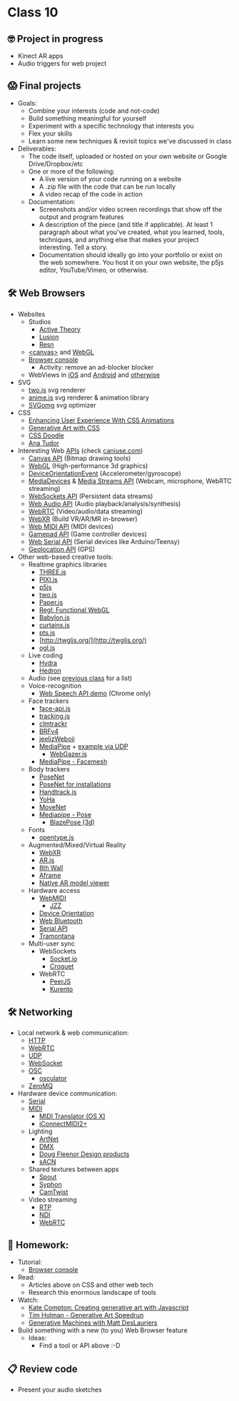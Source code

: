 # Class 10

## 🤓 Project in progress

* Kinect AR apps
* Audio triggers for web project

## 😱 Final projects

* Goals:
  * Combine your interests (code and not-code)
  * Build something meaningful for yourself
  * Experiment with a specific technology that interests you
  * Flex your skills
  * Learn some new techniques & revisit topics we've discussed in class
* Deliverables:
  * The code itself, uploaded or hosted on your own website or Google Drive/Dropbox/etc
  * One or more of the following: 
    * A live version of your code running on a website
    * A .zip file with the code that can be run locally
    * A video recap of the code in action
  * Documentation:
    * Screenshots and/or video screen recordings that show off the output and program features
    * A description of the piece (and title if applicable). At least 1 paragraph about what you've created, what you learned, tools, techniques, and anything else that makes your project interesting. Tell a story.
    * Documentation should ideally go into your portfolio or exist on the web somewhere. You host it on your own website, the p5js editor, YouTube/Vimeo, or otherwise.
    

## 🛠️ Web Browsers

* Websites
  * Studios
    * [Active Theory](https://activetheory.net/)
    * [Lusion](https://lusion.co/)
    * [Resn](https://resn.co.nz/)
  * [&lt;canvas&gt;](https://flaviocopes.com/canvas/) and [WebGL]()
  * [Browser console](https://creative-coding.decontextualize.com/browser-console/)
    * Activity: remove an ad-blocker blocker
  * WebViews in [iOS](https://www.hackingwithswift.com/articles/112/the-ultimate-guide-to-wkwebview) and [Android](https://developer.chrome.com/multidevice/webview/overview) and [otherwise](http://tutorials.jenkov.com/javafx/webview.html)
* SVG
  * [two.js](https://two.js.org/) svg renderer
  * [anime.js](https://animejs.com/) svg renderer & animation library
  * [SVGomg](https://jakearchibald.github.io/svgomg/) svg optimizer
* CSS
  * [Enhancing User Experience With CSS Animations](https://stephaniewalter.design/blog/enhancing-user-experience-with-css-animations/)
  * [Generative Art with CSS](https://yuanchuan.dev/talk/generative-art-with-css/)
  * [CSS Doodle](https://css-doodle.com/)
  * [Ana Tudor](https://codepen.io/thebabydino)
* Interesting Web [APIs](https://developer.mozilla.org/en-US/docs/Web/API) (check [caniuse.com](https://caniuse.com/))
  * [Canvas API](https://developer.mozilla.org/en-US/docs/Web/API/Canvas_API) (Bitmap drawing tools)
  * [WebGL](https://webglfundamentals.org/) (High-performance 3d graphics)
  * [DeviceOrientationEvent](https://developers.google.com/web/fundamentals/native-hardware/device-orientation) (Accelerometer/gyroscope)
  * [MediaDevices](https://developer.mozilla.org/en-US/docs/Web/API/MediaDevices) & [Media Streams API](https://developer.mozilla.org/en-US/docs/Web/API/Media_Streams_API) (Webcam, microphone, WebRTC streaming)
  * [WebSockets API](https://developer.mozilla.org/en-US/docs/Web/API/WebSockets_API) (Persistent data streams)
  * [Web Audio API](https://developer.mozilla.org/en-US/docs/Web/API/Web_Audio_API) (Audio playback/analysis/synthesis)
  * [WebRTC](https://webrtc.org/) (Video/audio/data streaming)
  * [WebXR](https://immersiveweb.dev/) (Build VR/AR/MR in-browser)
  * [Web MIDI API](https://www.smashingmagazine.com/2018/03/web-midi-api/) (MIDI devices)
  * [Gamepad API](https://developer.mozilla.org/en-US/docs/Web/API/Gamepad_API) (Game controller devices)
  * [Web Serial API](https://codelabs.developers.google.com/codelabs/web-serial/) (Serial devices like Arduino/Teensy)
  * [Geolocation API](https://developers.google.com/web/fundamentals/native-hardware/user-location) (GPS)
* Other web-based creative tools:
  * Realtime graphics libraries
    * [THREE.js](http://threejs.org/)
    * [PIXI.js](http://www.pixijs.com/)
    * [p5js](http://p5js.org/)
    * [two.js](https://two.js.org/)
    * [Paper.js](https://paperjs.org/)
    * [Regl: Functional WebGL](http://regl.party/)
    * [Babylon.js](https://www.babylonjs.com/)
    * [curtains.js](https://www.curtainsjs.com/)
    * [pts.js](https://ptsjs.org/)
    * [http://twgljs.org/](http://twgljs.org/)
    * [ogl.js](https://github.com/oframe/ogl)
  * Live coding
    * [Hydra](https://github.com/ojack/hydra)
    * [Hedron](https://github.com/nudibranchrecords/hedron)
  * Audio (see [previous class](./class-09.md) for a list)
  * Voice-recognition
    * [Web Speech API demo](https://mdn.github.io/web-speech-api/speech-color-changer/) (Chrome only)
  * Face trackers
    * [face-api.js](https://github.com/justadudewhohacks/face-api.js)
    * [tracking.js](https://trackingjs.com/)
    * [clmtrackr](https://github.com/auduno/clmtrackr)
    * [BRFv4](https://tastenkunst.github.io/brfv4_javascript_examples/)
    * [jeelizWeboji](https://github.com/jeeliz/jeelizWeboji)
    * [MediaPipe](https://mediapipe.dev/) + [example via UDP](https://github.com/madelinegannon/example-mediapipe-udp)
      * [WebGazer.js](https://webgazer.cs.brown.edu/)
    * [MediaPipe - Facemesh](https://google.github.io/mediapipe/solutions/face_mesh.html)
  * Body trackers
    * [PoseNet](https://github.com/tensorflow/tfjs-models/tree/master/posenet)
    * [PoseNet for installations](https://github.com/oveddan/posenet-for-installations)
    * [Handtrack.js](https://github.com/victordibia/handtrack.js)
    * [YoHa](https://github.com/handtracking-io/yoha)
    * [MoveNet](https://blog.tensorflow.org/2021/05/next-generation-pose-detection-with-movenet-and-tensorflowjs.html)
    * [Mediapipe - Pose](https://google.github.io/mediapipe/solutions/pose)
      * [BlazePose (3d)](https://blog.tensorflow.org/2021/08/3d-pose-detection-with-mediapipe-blazepose-ghum-tfjs.html)
  * Fonts
    * [opentype.js](https://opentype.js.org/)
  * Augmented/Mixed/Virtual Reality
    * [WebXR](https://immersive-web.github.io/webxr/)
    * [AR.js](https://github.com/jeromeetienne/ar.js)
    * [8th Wall](https://www.8thwall.com/)
    * [Aframe](https://aframe.io)
    * [Native AR model viewer](https://cwervo.com/writing/quicklook-web/)
  * Hardware access
    * [WebMIDI](https://www.smashingmagazine.com/2018/03/web-midi-api/)
      * [JZZ](https://github.com/jazz-soft/JZZ)
    * [Device Orientation](https://www.smashingmagazine.com/2018/03/web-midi-api/)
    * [Web Bluetooth](https://webbluetoothcg.github.io/web-bluetooth/)
    * [Serial API](https://wicg.github.io/serial/)
    * [Tramontana](https://tramontana.xyz/)
  * Multi-user sync
    * WebSockets
      * [Socket.io](https://socket.io)
      * [Croquet](https://www.croquet.io/)
    * WebRTC
      * [PeerJS](https://github.com/peers/peerjs)
      * [Kurento](https://doc-kurento.readthedocs.io/en/stable/index.html)

## 🛠️ Networking

* Local network & web communication:
  * [HTTP](https://medium.com/@jen_strong/the-request-response-cycle-of-the-web-1b7e206e9047)
  * [WebRTC](https://webrtc.github.io/samples/)
  * [UDP](https://www.cloudflare.com/learning/ddos/glossary/user-datagram-protocol-udp/)
  * [WebSocket](http://en.wikipedia.org/wiki/WebSocket)
  * [OSC](http://en.wikipedia.org/wiki/Open_Sound_Control)
    * [osculator](https://osculator.net/)
  * [ZeroMQ](http://zeromq.org)
* Hardware device communication:
  * [Serial](https://editor.p5js.org/cacheflowe/sketches/F7GG8vuEy)
  * [MIDI](http://en.wikipedia.org/wiki/MIDI)
    * [MIDI Translator (OS X)](https://www.bome.com/products/miditranslator)
    * [iConnectMIDI2+](https://www.iconnectivity.com/products/midi/iconnectmidi2plus)
  * Lighting
    * [ArtNet](https://en.wikipedia.org/wiki/Art-Net)
    * [DMX](https://en.wikipedia.org/wiki/DMX512)
    * [Doug Fleenor Design products](http://www.dfd.com/index.html)
    * [sACN](https://www.lightjams.com/sacn.html)
  * Shared textures between apps
    * [Spout](http://spout.zeal.co/)
    * [Syphon](http://www.syphon.v002.info/)
    * [CamTwist](http://camtwiststudio.com/)
  * Video streaming
    * [RTP](https://en.wikipedia.org/wiki/Real-time_Transport_Protocol)
    * [NDI](https://www.ndi.tv/)
    * [WebRTC](https://webrtc.org/)

## 📝 Homework:

* Tutorial:
  * [Browser console](https://creative-coding.decontextualize.com/browser-console/)
* Read:
  * Articles above on CSS and other web tech
  * Research this enormous landscape of tools
* Watch:
  * [Kate Compton: Creating generative art with Javascript](https://www.youtube.com/watch?v=tJ49bTJ6fbs)
  * [Tim Holman - Generative Art Speedrun](https://www.youtube.com/watch?v=4Se0_w0ISYk)
  * [Generative Machines with Matt DesLauriers](https://www.youtube.com/watch?v=8Uo6zFwSO78)
* Build something with a new (to you) Web Browser feature
  * Ideas:
    * Find a tool or API above :-D

## 📋 Review code

* Present your audio sketches
